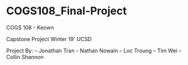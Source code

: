 # COGS108_Final-Project
COGS 108 - Keown

Capstone Project Winter 19' UCSD

Project By:
– Jonathan Tran
– Nathan Nowain
– Loc Troung
– Tim Wei
– Collin Shannon
